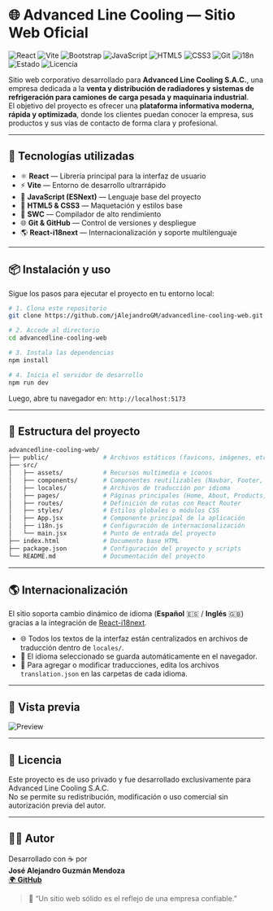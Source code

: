 # 🌐 Advanced Line Cooling — Sitio Web Oficial

![React](https://img.shields.io/badge/React-20232A?style=for-the-badge&logo=react&logoColor=61DAFB)
![Vite](https://img.shields.io/badge/Vite-646CFF?style=for-the-badge&logo=vite&logoColor=white)
![Bootstrap](https://img.shields.io/badge/Bootstrap-7952B3?style=for-the-badge&logo=bootstrap&logoColor=white)
![JavaScript](https://img.shields.io/badge/JavaScript-F7DF1E?style=for-the-badge&logo=javascript&logoColor=000)
![HTML5](https://img.shields.io/badge/HTML5-E34F26?style=for-the-badge&logo=html5&logoColor=white)
![CSS3](https://img.shields.io/badge/CSS3-1572B6?style=for-the-badge&logo=css3&logoColor=white)
![Git](https://img.shields.io/badge/Git-F05032?style=for-the-badge&logo=git&logoColor=white)
![i18n](https://img.shields.io/badge/i18n-ready-green?style=for-the-badge)
![Estado](https://img.shields.io/badge/Estado-En%20desarrollo-blue?style=for-the-badge)
![Licencia](https://img.shields.io/badge/Licencia-Privada-red?style=for-the-badge)

Sitio web corporativo desarrollado para **Advanced Line Cooling S.A.C.**, una empresa dedicada a la **venta y distribución de radiadores y sistemas de refrigeración para camiones de carga pesada y maquinaria industrial**.  
El objetivo del proyecto es ofrecer una **plataforma informativa moderna, rápida y optimizada**, donde los clientes puedan conocer la empresa, sus productos y sus vías de contacto de forma clara y profesional.

---

## 🚀 Tecnologías utilizadas

- ⚛️ **React** — Librería principal para la interfaz de usuario
- ⚡ **Vite** — Entorno de desarrollo ultrarrápido
- 🧩 **JavaScript (ESNext)** — Lenguaje base del proyecto
- 🎨 **HTML5 & CSS3** — Maquetación y estilos base
- 🧱 **SWC** — Compilador de alto rendimiento
- 🌐 **Git & GitHub** — Control de versiones y despliegue
- 🌎 **React-i18next** — Internacionalización y soporte multilenguaje

---

## 📦 Instalación y uso

Sigue los pasos para ejecutar el proyecto en tu entorno local:

```bash
# 1. Clona este repositorio
git clone https://github.com/jAlejandroGM/advancedline-cooling-web.git

# 2. Accede al directorio
cd advancedline-cooling-web

# 3. Instala las dependencias
npm install

# 4. Inicia el servidor de desarrollo
npm run dev
```

Luego, abre tu navegador en: `http://localhost:5173`

---

## 📁 Estructura del proyecto

```bash
advancedline-cooling-web/
├── public/               # Archivos estáticos (favicons, imágenes, etc.)
├── src/
│   ├── assets/           # Recursos multimedia e íconos
│   ├── components/       # Componentes reutilizables (Navbar, Footer, etc.)
│   ├── locales/          # Archivos de traducción por idioma
│   ├── pages/            # Páginas principales (Home, About, Products, Contact)
│   ├── routes/           # Definición de rutas con React Router
│   ├── styles/           # Estilos globales o módulos CSS
│   ├── App.jsx           # Componente principal de la aplicación
│   ├── i18n.js           # Configuración de internacionalización
│   └── main.jsx          # Punto de entrada del proyecto
├── index.html            # Documento base HTML
├── package.json          # Configuración del proyecto y scripts
└── README.md             # Documentación del proyecto
```

---

## 🌎 Internacionalización

El sitio soporta cambio dinámico de idioma (**Español** 🇪🇸 / **Inglés** 🇬🇧) gracias a la integración de [React-i18next](https://react.i18next.com/).

- 🌐 Todos los textos de la interfaz están centralizados en archivos de traducción dentro de `locales/`.
- 💾 El idioma seleccionado se guarda automáticamente en el navegador.
- 📝 Para agregar o modificar traducciones, edita los archivos `translation.json` en las carpetas de cada idioma.

---

## 📸 Vista previa

![Preview](https://img.shields.io/badge/Preview-Próximamente-yellow?style=for-the-badge)

---

## 📄 Licencia

Este proyecto es de uso privado y fue desarrollado exclusivamente para Advanced Line Cooling S.A.C.  
No se permite su redistribución, modificación o uso comercial sin autorización previa del autor.

---

## 👨‍💻 Autor

Desarrollado con ☕ por  
**José Alejandro Guzmán Mendoza**  
[🌍 **GitHub**](https://github.com/jAlejandroGM)

> 💬 “Un sitio web sólido es el reflejo de una empresa confiable.”
